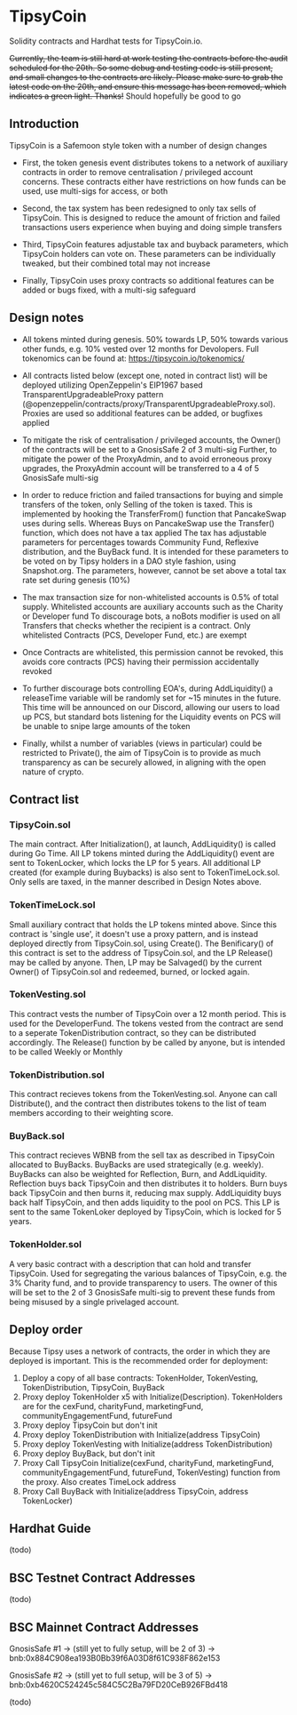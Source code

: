 # TipsyCoin

Solidity contracts and Hardhat tests for TipsyCoin.io.

~~Currently, the team is still hard at work testing the contracts before the audit scheduled for the 20th. So some debug and testing code is still present, and small changes to the contracts are likely. Please make sure to grab the latest code on the 20th, and ensure this message has been removed, which indicates a green light. Thanks!~~ Should hopefully be good to go

## Introduction
TipsyCoin is a Safemoon style token with a number of design changes

- First, the token genesis event distributes tokens to a network of auxiliary contracts in order to remove centralisation / privileged account concerns. These contracts either have restrictions on how funds can be used, use multi-sigs for access, or both

- Second, the tax system has been redesigned to only tax sells of TipsyCoin. This is designed to reduce the amount of friction and failed transactions users experience when buying and doing simple transfers

- Third, TipsyCoin features adjustable tax and buyback parameters, which TipsyCoin holders can vote on. These parameters can be individually tweaked, but their combined total may not increase

- Finally, TipsyCoin uses proxy contracts so additional features can be added or bugs fixed, with a multi-sig safeguard

## Design notes
- All tokens minted during genesis. 50% towards LP, 50% towards various other funds, e.g. 10% vested over 12 months for Devolopers. Full tokenomics can be found at: https://tipsycoin.io/tokenomics/

- All contracts listed below (except one, noted in contract list) will be deployed utilizing OpenZeppelin's EIP1967 based TransparentUpgradeableProxy pattern (@openzeppelin/contracts/proxy/TransparentUpgradeableProxy.sol). Proxies are used so additional features can be added, or bugfixes applied

- To mitigate the risk of centralisation / privileged accounts, the Owner() of the contracts will be set to a GnosisSafe 2 of 3 multi-sig
Further, to mitigate the power of the ProxyAdmin, and to avoid erroneous proxy upgrades, the ProxyAdmin account will be transferred to a 4 of 5 GnosisSafe multi-sig

- In order to reduce friction and failed transactions for buying and simple transfers of the token, only Selling of the token is taxed. This is implemented by hooking the TransferFrom() function that PancakeSwap uses during sells. Whereas Buys on PancakeSwap use the Transfer() function, which does not have a tax applied
The tax has adjustable parameters for percentages towards Community Fund, Reflexive distribution, and the BuyBack fund. It is intended for these parameters to be voted on by Tipsy holders in a DAO style fashion, using Snapshot.org. The parameters, however, cannot be set above a total tax rate set during genesis (10%)

- The max transaction size for non-whitelisted accounts is 0.5% of total supply. Whitelisted accounts are auxiliary accounts such as the Charity or Developer fund
To discourage bots, a noBots modifier is used on all Transfers that checks whether the recipient is a contract. Only whitelisted Contracts (PCS, Developer Fund, etc.) are exempt

- Once Contracts are whitelisted, this permission cannot be revoked, this avoids core contracts (PCS) having their permission accidentally revoked

- To further discourage bots controlling EOA's, during AddLiquidity() a releaseTime variable will be randomly set for ~15 minutes in the future. This time will be announced on our Discord, allowing our users to load up PCS, but standard bots listening for the Liquidity events on PCS will be unable to snipe large amounts of the token

- Finally, whilst a number of variables (views in particular) could be restricted to Private(), the aim of TipsyCoin is to provide as much transparency as can be securely allowed, in aligning with the open nature of crypto.


## Contract list
### TipsyCoin.sol 
The main contract. After Initialization(), at launch, AddLiquidity() is called during Go Time. All LP tokens minted during the AddLiquidity() event are sent to TokenLocker, which locks the LP for 5 years. All additional LP created (for example during Buybacks) is also sent to TokenTimeLock.sol. Only sells are taxed, in the manner described in Design Notes above.

### TokenTimeLock.sol 
Small auxiliary contract that holds the LP tokens minted above. Since this contract is 'single use', it doesn't use a proxy pattern, and is instead deployed directly from TipsyCoin.sol, using Create(). The Benificary() of this contract is set to the address of TipsyCoin.sol, and the LP Release() may be called by anyone. Then, LP may be Salvaged() by the current Owner() of TipsyCoin.sol and redeemed, burned, or locked again.

### TokenVesting.sol
This contract vests the number of TipsyCoin over a 12 month period. This is used for the DeveloperFund. The tokens vested from the contract are send to a seperate TokenDistribution contract, so they can be distributed accordingly. The Release() function by be called by anyone, but is intended to be called Weekly or Monthly

### TokenDistribution.sol
This contract recieves tokens from the TokenVesting.sol. Anyone can call Distribute(), and the contract then distributes tokens to the list of team members according to their weighting score.

### BuyBack.sol
This contract recieves WBNB from the sell tax as described in TipsyCoin allocated to BuyBacks. BuyBacks are used strategically (e.g. weekly). BuyBacks can also be weighted for Reflection, Burn, and AddLiquidity. Reflection buys back TipsyCoin and then distributes it to holders. Burn buys back TipsyCoin and then burns it, reducing max supply. AddLiquidity buys back half TipsyCoin, and then adds liquidity to the pool on PCS. This LP is sent to the same TokenLoker deployed by TipsyCoin, which is locked for 5 years.

### TokenHolder.sol
A very basic contract with a description that can hold and transfer TipsyCoin. Used for segregating the various balances of TipsyCoin, e.g. the 3% Charity fund, and to provide transparency to users. The owner of this will be set to the 2 of 3 GnosisSafe multi-sig to prevent these funds from being misused by a single privelaged account.

## Deploy order
Because Tipsy uses a network of contracts, the order in which they are deployed is important. This is the recommended order for deployment:
1. Deploy a copy of all base contracts: TokenHolder, TokenVesting, TokenDistribution, TipsyCoin, BuyBack
2. Proxy deploy TokenHolder x5 with Initialize(Description). TokenHolders are for the cexFund, charityFund, marketingFund, communityEngagementFund, futureFund
3. Proxy deploy TipsyCoin but don't init
4. Proxy deploy TokenDistribution with Initialize(address TipsyCoin)
5. Proxy deploy TokenVesting with Initialize(address TokenDistribution)
6. Proxy deploy BuyBack, but don't init
7. Proxy Call TipsyCoin Initialize(cexFund, charityFund, marketingFund, communityEngagementFund, futureFund, TokenVesting) function from the proxy. Also creates TimeLock address
8. Proxy Call BuyBack with Initialize(address TipsyCoin, address TokenLocker)

## Hardhat Guide
(todo)

## BSC Testnet Contract Addresses
(todo)

## BSC Mainnet Contract Addresses
GnosisSafe #1 -> (still yet to fully setup, will be 2 of 3) -> bnb:0x884C908ea193B0Bb39f6A03D8f61C938F862e153

GnosisSafe #2 -> (still yet to full setup, will be 3 of 5) -> bnb:0xb4620C524245c584C5C2Ba79FD20CeB926FBd418

(todo)
